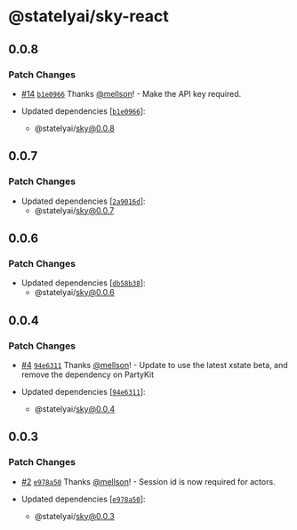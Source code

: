 # @statelyai/sky-react

## 0.0.8

### Patch Changes

- [#14](https://github.com/statelyai/sky/pull/14) [`b1e0966`](https://github.com/statelyai/sky/commit/b1e09666ec8ad62a8665173731ddef24beaecfa8) Thanks [@mellson](https://github.com/mellson)! - Make the API key required.

- Updated dependencies [[`b1e0966`](https://github.com/statelyai/sky/commit/b1e09666ec8ad62a8665173731ddef24beaecfa8)]:
  - @statelyai/sky@0.0.8

## 0.0.7

### Patch Changes

- Updated dependencies [[`2a9016d`](https://github.com/statelyai/sky/commit/2a9016d9716d92cb45a5465d09b5bc701b2fbc2b)]:
  - @statelyai/sky@0.0.7

## 0.0.6

### Patch Changes

- Updated dependencies [[`db58b38`](https://github.com/statelyai/sky/commit/db58b386e1ba2c85a84eba943f60bfd75d445043)]:
  - @statelyai/sky@0.0.6

## 0.0.4

### Patch Changes

- [#4](https://github.com/statelyai/sky/pull/4) [`94e6311`](https://github.com/statelyai/sky/commit/94e6311d242c1b3a3b5d77b122966a1836ac9dbd) Thanks [@mellson](https://github.com/mellson)! - Update to use the latest xstate beta, and remove the dependency on PartyKit

- Updated dependencies [[`94e6311`](https://github.com/statelyai/sky/commit/94e6311d242c1b3a3b5d77b122966a1836ac9dbd)]:
  - @statelyai/sky@0.0.4

## 0.0.3

### Patch Changes

- [#2](https://github.com/statelyai/sky/pull/2) [`e978a50`](https://github.com/statelyai/sky/commit/e978a50d16e735bca021f50e30b6e30f53c5cdba) Thanks [@mellson](https://github.com/mellson)! - Session id is now required for actors.

- Updated dependencies [[`e978a50`](https://github.com/statelyai/sky/commit/e978a50d16e735bca021f50e30b6e30f53c5cdba)]:
  - @statelyai/sky@0.0.3
